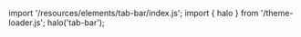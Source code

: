 <!--
type: template
name: tab-bar
-->

import '/resources/elements/tab-bar/index.js';
import { halo } from '/theme-loader.js';
halo('tab-bar');
